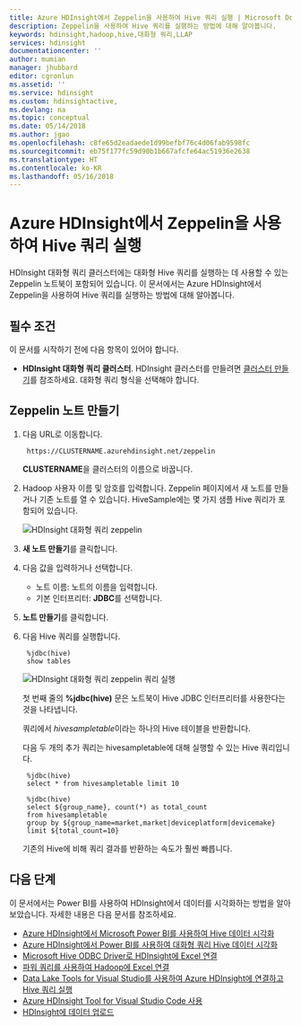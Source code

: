 ```yaml
---
title: Azure HDInsight에서 Zeppelin을 사용하여 Hive 쿼리 실행 | Microsoft Docs
description: Zeppelin을 사용하여 Hive 쿼리를 실행하는 방법에 대해 알아봅니다.
keywords: hdinsight,hadoop,hive,대화형 쿼리,LLAP
services: hdinsight
documentationcenter: ''
author: mumian
manager: jhubbard
editor: cgronlun
ms.assetid: ''
ms.service: hdinsight
ms.custom: hdinsightactive,
ms.devlang: na
ms.topic: conceptual
ms.date: 05/14/2018
ms.author: jgao
ms.openlocfilehash: c8fe65d2eadaede1d99befbf76c4d06fab9598fc
ms.sourcegitcommit: eb75f177fc59d90b1b667afcfe64ac51936e2638
ms.translationtype: HT
ms.contentlocale: ko-KR
ms.lasthandoff: 05/16/2018
---
```

# <a name="use-zeppelin-to-run-hive-queries-in-azure-hdinsight"></a>Azure HDInsight에서 Zeppelin을 사용하여 Hive 쿼리 실행 

HDInsight 대화형 쿼리 클러스터에는 대화형 Hive 쿼리를 실행하는 데 사용할 수 있는 Zeppelin 노트북이 포함되어 있습니다. 이 문서에서는 Azure HDInsight에서 Zeppelin을 사용하여 Hive 쿼리를 실행하는 방법에 대해 알아봅니다. 

## <a name="prerequisites"></a>필수 조건
이 문서를 시작하기 전에 다음 항목이 있어야 합니다.

* **HDInsight 대화형 쿼리 클러스터**. HDInsight 클러스터를 만들려면 [클러스터 만들기](hadoop/apache-hadoop-linux-tutorial-get-started.md#create-cluster)를 참조하세요.  대화형 쿼리 형식을 선택해야 합니다. 

## <a name="create-a-zeppelin-note"></a>Zeppelin 노트 만들기

1. 다음 URL로 이동합니다.

        https://CLUSTERNAME.azurehdinsight.net/zeppelin
    **CLUSTERNAME**을 클러스터의 이름으로 바꿉니다.

2. Hadoop 사용자 이름 및 암호를 입력합니다. Zeppelin 페이지에서 새 노트를 만들거나 기존 노트를 열 수 있습니다. HiveSample에는 몇 가지 샘플 Hive 쿼리가 포함되어 있습니다.  

    ![HDInsight 대화형 쿼리 zeppelin](./media/hdinsight-connect-hive-zeppelin/hdinsight-hive-zeppelin.png)
3. **새 노트 만들기**를 클릭합니다.
4. 다음 값을 입력하거나 선택합니다.

    - 노트 이름: 노트의 이름을 입력합니다.
    - 기본 인터프리터: **JDBC**를 선택합니다.

5. **노트 만들기**를 클릭합니다.
6. 다음 Hive 쿼리를 실행합니다.

        %jdbc(hive)
        show tables

    ![HDInsight 대화형 쿼리 zeppelin 쿼리 실행](./media/hdinsight-connect-hive-zeppelin/hdinsight-hive-zeppelin-query.png)

    첫 번째 줄의 **%jdbc(hive)** 문은 노트북이 Hive JDBC 인터프리터를 사용한다는 것을 나타냅니다.

    쿼리에서 *hivesampletable*이라는 하나의 Hive 테이블을 반환합니다.

    다음 두 개의 추가 쿼리는 hivesampletable에 대해 실행할 수 있는 Hive 쿼리입니다. 

        %jdbc(hive)
        select * from hivesampletable limit 10

        %jdbc(hive)
        select ${group_name}, count(*) as total_count
        from hivesampletable
        group by ${group_name=market,market|deviceplatform|devicemake}
        limit ${total_count=10}

    기존의 Hive에 비해 쿼리 결과를 반환하는 속도가 훨씬 빠릅니다.


## <a name="next-steps"></a>다음 단계
이 문서에서는 Power BI를 사용하여 HDInsight에서 데이터를 시각화하는 방법을 알아보았습니다.  자세한 내용은 다음 문서를 참조하세요.

* [Azure HDInsight에서 Microsoft Power BI를 사용하여 Hive 데이터 시각화](hadoop/apache-hadoop-connect-hive-power-bi.md)
* [Azure HDInsight에서 Power BI를 사용하여 대화형 쿼리 Hive 데이터 시각화](./interactive-query/apache-hadoop-connect-hive-power-bi-directquery.md)
* [Microsoft Hive ODBC Driver로 HDInsight에 Excel 연결](hadoop/apache-hadoop-connect-excel-hive-odbc-driver.md)
* [파워 쿼리를 사용하여 Hadoop에 Excel 연결](hadoop/apache-hadoop-connect-excel-power-query.md)
* [Data Lake Tools for Visual Studio를 사용하여 Azure HDInsight에 연결하고 Hive 쿼리 실행](hadoop/apache-hadoop-visual-studio-tools-get-started.md)
* [Azure HDInsight Tool for Visual Studio Code 사용](hdinsight-for-vscode.md)
* [HDInsight에 데이터 업로드](./hdinsight-upload-data.md)
